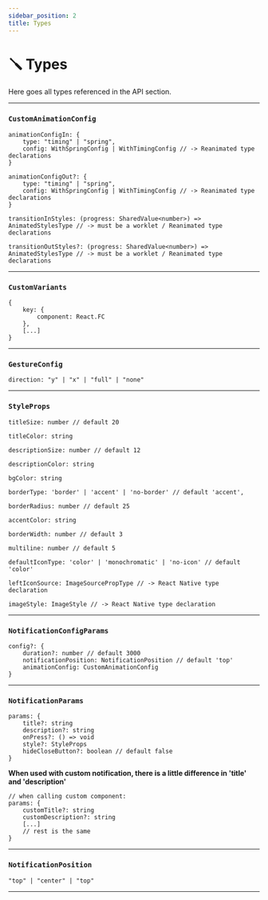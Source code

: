 ```yaml
---
sidebar_position: 2
title: Types
---
```


# 🪛 Types

Here goes all types referenced in the API section.

***

### `CustomAnimationConfig`

```tsx
animationConfigIn: {
    type: "timing" | "spring",
    config: WithSpringConfig | WithTimingConfig // -> Reanimated type declarations
}
```
```tsx
animationConfigOut?: {
    type: "timing" | "spring",
    config: WithSpringConfig | WithTimingConfig // -> Reanimated type declarations
}
```
```tsx
transitionInStyles: (progress: SharedValue<number>) => AnimatedStylesType // -> must be a worklet / Reanimated type declarations
```
```tsx
transitionOutStyles?: (progress: SharedValue<number>) => AnimatedStylesType // -> must be a worklet / Reanimated type declarations
```

***
### `CustomVariants`
```tsx
{
    key: {
        component: React.FC
    },
    [...]
}

```
***
### `GestureConfig`

```tsx
direction: "y" | "x" | "full" | "none"
```
***
### `StyleProps`

```tsx
titleSize: number // default 20
```
```tsx
titleColor: string
```
```tsx
descriptionSize: number // default 12
```
```tsx
descriptionColor: string
```
```tsx
bgColor: string
```
```tsx
borderType: 'border' | 'accent' | 'no-border' // default 'accent',
```
```tsx
borderRadius: number // default 25
```
```tsx
accentColor: string
```
```tsx
borderWidth: number // default 3
```
```tsx
multiline: number // default 5
```
```tsx
defaultIconType: 'color' | 'monochromatic' | 'no-icon' // default 'color'
```
```tsx
leftIconSource: ImageSourcePropType // -> React Native type declaration
```
```tsx
imageStyle: ImageStyle // -> React Native type declaration
```
***
### `NotificationConfigParams`
```tsx
config?: {
    duration?: number // default 3000
    notificationPosition: NotificationPosition // default 'top'
    animationConfig: CustomAnimationConfig
}
```
***
### `NotificationParams`
```tsx
params: {
    title?: string
    description?: string
    onPress?: () => void
    style?: StyleProps
    hideCloseButton?: boolean // default false
}
```
**When used with custom notification, there is a little difference in 'title' and 'description'**
```tsx
// when calling custom component:
params: {
    customTitle?: string
    customDescription?: string
    [...]
    // rest is the same
}
```
***
### `NotificationPosition`
```tsx
"top" | "center" | "top"
```
***